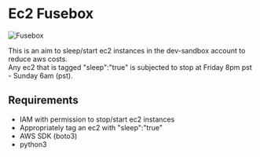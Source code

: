 # Ec2 Fusebox

![Fusebox]()

This is an aim to sleep/start ec2 instances in the dev-sandbox account to reduce aws costs. <br/> 
Any ec2 that is tagged "sleep":"true" is subjected to stop at Friday 8pm pst - Sunday 6am (pst). <br />

## Requirements
- IAM with permission to stop/start ec2 instances
- Appropriately tag an ec2 with "sleep":"true"
- AWS SDK (boto3)
- python3

